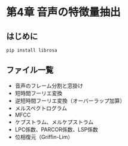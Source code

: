 # 第4章 音声の特徴量抽出

## はじめに
```
pip install librosa
```

## ファイル一覧
- 音声のフレーム分割と窓掛け
- 短時間フーリエ変換
- 逆短時間フーリエ変換（オーバーラップ加算）
- メルスペクトログラム
- MFCC
- ケプストラム、メルケプストラム
- LPC係数、PARCOR係数、LSP係数
- 位相復元（Griffin-Lim）
